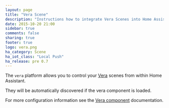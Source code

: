 ```yaml
---
layout: page
title: "Vera Scene"
description: "Instructions how to integrate Vera Scenes into Home Assistant."
date: 2015-10-20 21:00
sidebar: true
comments: false
sharing: true
footer: true
logo: vera.png
ha_category: Scene
ha_iot_class: "Local Push"
ha_release: pre 0.7
---
```


The `vera` platform allows you to control your [Vera](http://getvera.com/) scenes from within Home Assistant.

They will be automatically discovered if the vera component is loaded.

For more configuration information see the [Vera component](/components/vera/) documentation.

